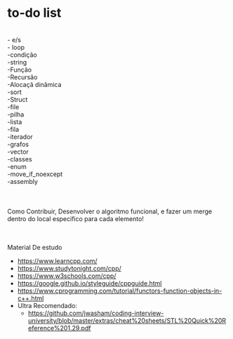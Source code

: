 <h1>to-do list</h1><br>
- e/s<br>
- loop<br>
-condição<br>
-string<br>
-Função<br>
-Recursão<br>
-Alocaçã dinâmica<br>
-sort<br>
-Struct<br>
-file<br>
-pilha<br>
-lista<br>
-fila<br>
-iterador<br>
-grafos<br>
-vector<br>
-classes<br>
-enum<br>
-move_if_noexcept<br>
-assembly<br>
<br>
<br>
<br>
Como Contribuir, Desenvolver o algoritmo funcional, e fazer um merge dentro do local especifico para cada elemento!<br><br><br>

Material De estudo<br>
- https://www.learncpp.com/ <br>
- https://www.studytonight.com/cpp/<br>
- https://www.w3schools.com/cpp/ <br>
- https://google.github.io/styleguide/cppguide.html <br>
- https://www.cprogramming.com/tutorial/functors-function-objects-in-c++.html <br>
- Ultra Recomendado:<br>
  - https://github.com/jwasham/coding-interview-university/blob/master/extras/cheat%20sheets/STL%20Quick%20Reference%201.29.pdf <br><br>
  

